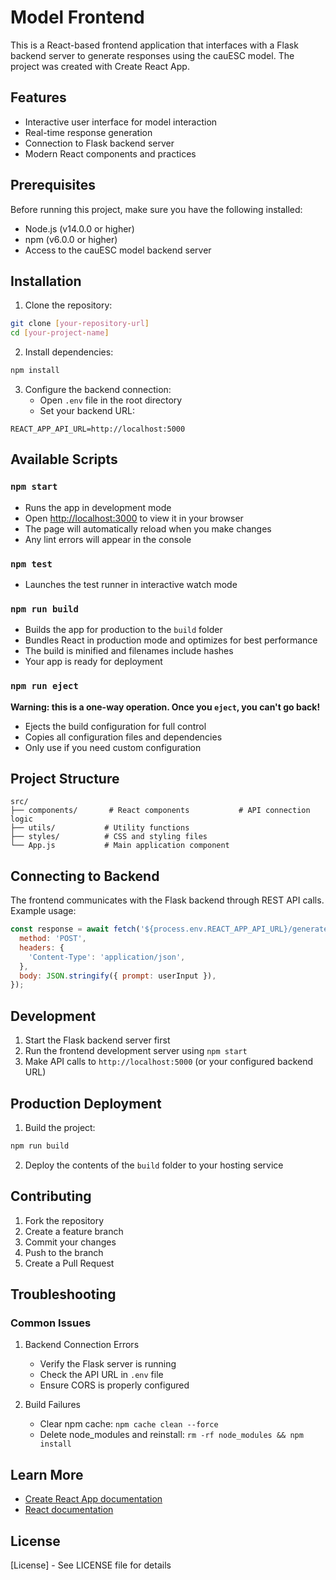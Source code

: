# Model  Frontend

This is a React-based frontend application that interfaces with a Flask backend server to generate responses using the cauESC model. The project was created with Create React App.

## Features

- Interactive user interface for model interaction
- Real-time response generation
- Connection to Flask backend server
- Modern React components and practices

## Prerequisites

Before running this project, make sure you have the following installed:
- Node.js (v14.0.0 or higher)
- npm (v6.0.0 or higher)
- Access to the cauESC model backend server

## Installation

1. Clone the repository:
```bash
git clone [your-repository-url]
cd [your-project-name]
```

2. Install dependencies:
```bash
npm install
```

3. Configure the backend connection:
   - Open `.env` file in the root directory
   - Set your backend URL:
```
REACT_APP_API_URL=http://localhost:5000
```

## Available Scripts

### `npm start`
- Runs the app in development mode
- Open [http://localhost:3000](http://localhost:3000) to view it in your browser
- The page will automatically reload when you make changes
- Any lint errors will appear in the console

### `npm test`
- Launches the test runner in interactive watch mode

### `npm run build`
- Builds the app for production to the `build` folder
- Bundles React in production mode and optimizes for best performance
- The build is minified and filenames include hashes
- Your app is ready for deployment

### `npm run eject`
**Warning: this is a one-way operation. Once you `eject`, you can't go back!**
- Ejects the build configuration for full control
- Copies all configuration files and dependencies
- Only use if you need custom configuration

## Project Structure

```
src/
├── components/       # React components           # API connection logic
├── utils/           # Utility functions
├── styles/          # CSS and styling files
└── App.js           # Main application component
```

## Connecting to Backend

The frontend communicates with the Flask backend through REST API calls. Example usage:

```javascript
const response = await fetch('${process.env.REACT_APP_API_URL}/generate', {
  method: 'POST',
  headers: {
    'Content-Type': 'application/json',
  },
  body: JSON.stringify({ prompt: userInput }),
});
```

## Development

1. Start the Flask backend server first
2. Run the frontend development server using `npm start`
3. Make API calls to `http://localhost:5000` (or your configured backend URL)

## Production Deployment

1. Build the project:
```bash
npm run build
```

2. Deploy the contents of the `build` folder to your hosting service

## Contributing

1. Fork the repository
2. Create a feature branch
3. Commit your changes
4. Push to the branch
5. Create a Pull Request

## Troubleshooting

### Common Issues

1. Backend Connection Errors
   - Verify the Flask server is running
   - Check the API URL in `.env` file
   - Ensure CORS is properly configured

2. Build Failures
   - Clear npm cache: `npm cache clean --force`
   - Delete node_modules and reinstall: `rm -rf node_modules && npm install`

## Learn More

- [Create React App documentation](https://facebook.github.io/create-react-app/docs/getting-started)
- [React documentation](https://reactjs.org/)

## License

[License] - See LICENSE file for details






